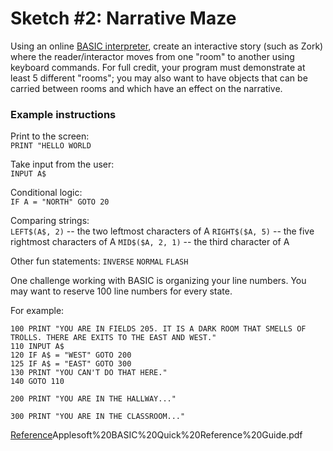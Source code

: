 # Sketch #2: Narrative Maze

Using an online [BASIC interpreter](https://www.calormen.com/jsbasic/), create an interactive story (such as Zork) where the reader/interactor moves from one "room" to another using keyboard commands. For full credit, your program must demonstrate at least 5 different "rooms"; you may also want to have objects that can be carried between rooms and which have an effect on the narrative. 

### Example instructions

Print to the screen:  
`PRINT "HELLO WORLD`

Take input from the user:  
`INPUT A$`

Conditional logic:  
`IF A = "NORTH" GOTO 20`

Comparing strings:  
`LEFT$(A$, 2)` -- the two leftmost characters of A
`RIGHT$($A, 5)` -- the five rightmost characters of A
`MID$($A, 2, 1)` -- the third character of A

Other fun statements:
`INVERSE`
`NORMAL`
`FLASH`


One challenge working with BASIC is organizing your line numbers. You may want to reserve 100 line numbers for every state. 

For example:
```
100 PRINT "YOU ARE IN FIELDS 205. IT IS A DARK ROOM THAT SMELLS OF TROLLS. THERE ARE EXITS TO THE EAST AND WEST."
110 INPUT A$
120 IF A$ = "WEST" GOTO 200
125 IF A$ = "EAST" GOTO 300
130 PRINT "YOU CAN'T DO THAT HERE."
140 GOTO 110

200 PRINT "YOU ARE IN THE HALLWAY..."

300 PRINT "YOU ARE IN THE CLASSROOM..."
```


[Reference](https://www.apple.asimov.net/documentation/programming/basic/)Applesoft%20BASIC%20Quick%20Reference%20Guide.pdf


